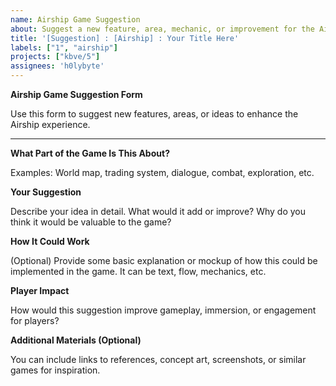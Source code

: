 ```yaml
---
name: Airship Game Suggestion
about: Suggest a new feature, area, mechanic, or improvement for the Airship game.
title: '[Suggestion] : [Airship] : Your Title Here'
labels: ["1", "airship"]
projects: ["kbve/5"]
assignees: 'h0lybyte'
---
```


**Airship Game Suggestion Form**

Use this form to suggest new features, areas, or ideas to enhance the Airship experience.

---

**What Part of the Game Is This About?**

Examples: World map, trading system, dialogue, combat, exploration, etc.

**Your Suggestion**

Describe your idea in detail. What would it add or improve? Why do you think it would be valuable to the game?

**How It Could Work**

(Optional) Provide some basic explanation or mockup of how this could be implemented in the game. It can be text, flow, mechanics, etc.

**Player Impact**

How would this suggestion improve gameplay, immersion, or engagement for players?

**Additional Materials (Optional)**

You can include links to references, concept art, screenshots, or similar games for inspiration.